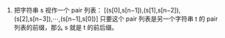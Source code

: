 1. 把字符串 s 视作一个 pair 列表：
   [(s[0],s[n−1]),(s[1],s[n−2]),(s[2],s[n−3]),⋯,(s[n−1],s[0])]
   只要这个 pair 列表是另一个字符串 t 的 pair 列表的前缀，那么 s 就是 t 的前后缀。
